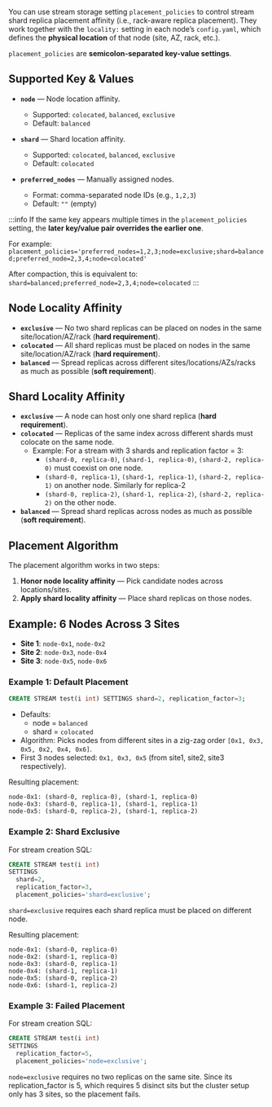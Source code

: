 You can use stream storage setting `placement_policies` to control stream shard replica placement affinity (i.e., rack-aware replica placement). They work together with the `locality:` setting in each node’s `config.yaml`, which defines the **physical location** of that node (site, AZ, rack, etc.).


`placement_policies` are **semicolon-separated key-value settings**.

## Supported Key & Values

- **`node`** — Node location affinity.
  - Supported: `colocated`, `balanced`, `exclusive`
  - Default: `balanced`

- **`shard`** — Shard location affinity.
  - Supported: `colocated`, `balanced`, `exclusive`
  - Default: `colocated`

- **`preferred_nodes`** — Manually assigned nodes.
  - Format: comma-separated node IDs (e.g., `1,2,3`)
  - Default: `""` (empty)

:::info
If the same key appears multiple times in the `placement_policies` setting, the **later key/value pair overrides the earlier one**.

For example: `placement_policies='preferred_nodes=1,2,3;node=exclusive;shard=balanced;preferred_node=2,3,4;node=colocated'`

After compaction, this is equivalent to: `shard=balanced;preferred_node=2,3,4;node=colocated`
:::

## Node Locality Affinity

- **`exclusive`** — No two shard replicas can be placed on nodes in the same site/location/AZ/rack (**hard requirement**).
- **`colocated`** — All shard replicas must be placed on nodes in the same site/location/AZ/rack (**hard requirement**).
- **`balanced`** — Spread replicas across different sites/locations/AZs/racks as much as possible (**soft requirement**).

## Shard Locality Affinity

- **`exclusive`** — A node can host only one shard replica (**hard requirement**).
- **`colocated`** — Replicas of the same index across different shards must colocate on the same node.
  - Example: For a stream with 3 shards and replication factor = 3:
    - `(shard-0, replica-0)`, `(shard-1, replica-0)`, `(shard-2, replica-0)` must coexist on one node.
    - `(shard-0, replica-1)`, `(shard-1, replica-1)`, `(shard-2, replica-1)` on another node. Similarly for replica-2
    - `(shard-0, replica-2)`, `(shard-1, replica-2)`, `(shard-2, replica-2)` on the other node.
- **`balanced`** — Spread shard replicas across nodes as much as possible (**soft requirement**).

## Placement Algorithm

The placement algorithm works in two steps:

1. **Honor node locality affinity** — Pick candidate nodes across locations/sites.
2. **Apply shard locality affinity** — Place shard replicas on those nodes.

## Example: 6 Nodes Across 3 Sites

- **Site 1**: `node-0x1`, `node-0x2`
- **Site 2**: `node-0x3`, `node-0x4`
- **Site 3**: `node-0x5`, `node-0x6`

### Example 1: Default Placement

```sql
CREATE STREAM test(i int) SETTINGS shard=2, replication_factor=3;
```

- Defaults:
  - node = `balanced`
  - shard = `colocated`
- Algorithm: Picks nodes from different sites in a zig-zag order `[0x1, 0x3, 0x5, 0x2, 0x4, 0x6]`.
- First 3 nodes selected: `0x1, 0x3, 0x5` (from site1, site2, site3 respectively).

Resulting placement:
```
node-0x1: (shard-0, replica-0), (shard-1, replica-0)
node-0x3: (shard-0, replica-1), (shard-1, replica-1)
node-0x5: (shard-0, replica-2), (shard-1, replica-2)
```

### Example 2: Shard Exclusive

For stream creation SQL:

```sql
CREATE STREAM test(i int)
SETTINGS
  shard=2,
  replication_factor=3,
  placement_policies='shard=exclusive';
```

`shard=exclusive` requires each shard replica must be placed on different node.

Resulting placement:

```
node-0x1: (shard-0, replica-0)
node-0x2: (shard-1, replica-0)
node-0x3: (shard-0, replica-1)
node-0x4: (shard-1, replica-1)
node-0x5: (shard-0, replica-2)
node-0x6: (shard-1, replica-2)
```

### Example 3: Failed Placement

For stream creation SQL:
```sql
CREATE STREAM test(i int)
SETTINGS
  replication_factor=5,
  placement_policies='node=exclusive';
```

`node=exclusive` requires no two replicas on the same site. Since its replication_factor is 5, which requires 5 disinct sits but the cluster setup only has 3 sites, so the placement fails.

